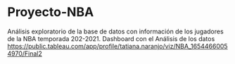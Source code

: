 # Proyecto-NBA
Análisis exploratorio de la base de datos con información de los jugadores de la NBA temporada 202-2021. 
Dashboard con el Análisis de los datos https://public.tableau.com/app/profile/tatiana.naranjo/viz/NBA_16544660054970/Final2
